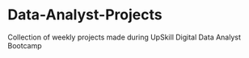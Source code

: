 # Data-Analyst-Projects
Collection of weekly projects made during UpSkill Digital Data Analyst Bootcamp
